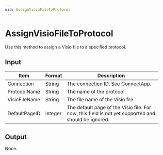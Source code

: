 ```yaml
---
uid: AssignVisioFileToProtocol
---
```


# AssignVisioFileToProtocol

Use this method to assign a Visio file to a specified protocol.

## Input

| Item          | Format  | Description                                                                                         |
|---------------|---------|-----------------------------------------------------------------------------------------------------|
| Connection    | String  | The connection ID. See [ConnectApp](xref:ConnectApp).                                               |
| ProtocolName  | String  | The name of the protocol.                                                                           |
| VisioFileName | String  | The file name of the Visio file.                                                                    |
| DefaultPageID | Integer | The default page of the Visio file. For now, this field is not yet supported and should be ignored. |

## Output

None.
